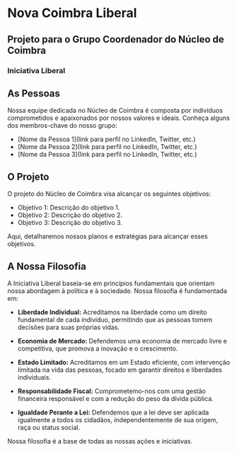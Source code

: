 # Nova Coimbra Liberal
## Projeto para o Grupo Coordenador do Núcleo de Coimbra
### Iniciativa Liberal

## As Pessoas

Nossa equipe dedicada no Núcleo de Coimbra é composta por indivíduos comprometidos e apaixonados por nossos valores e ideais. Conheça alguns dos membros-chave do nosso grupo:

- [Nome da Pessoa 1](link para perfil no LinkedIn, Twitter, etc.)
- [Nome da Pessoa 2](link para perfil no LinkedIn, Twitter, etc.)
- [Nome da Pessoa 3](link para perfil no LinkedIn, Twitter, etc.)

## O Projeto

O projeto do Núcleo de Coimbra visa alcançar os seguintes objetivos:

- Objetivo 1: Descrição do objetivo 1.
- Objetivo 2: Descrição do objetivo 2.
- Objetivo 3: Descrição do objetivo 3.

Aqui, detalharemos nossos planos e estratégias para alcançar esses objetivos.

## A Nossa Filosofia

A Iniciativa Liberal baseia-se em princípios fundamentais que orientam nossa abordagem à política e à sociedade. Nossa filosofia é fundamentada em:

- **Liberdade Individual:** Acreditamos na liberdade como um direito fundamental de cada indivíduo, permitindo que as pessoas tomem decisões para suas próprias vidas.

- **Economia de Mercado:** Defendemos uma economia de mercado livre e competitiva, que promova a inovação e o crescimento.

- **Estado Limitado:** Acreditamos em um Estado eficiente, com intervenção limitada na vida das pessoas, focado em garantir direitos e liberdades individuais.

- **Responsabilidade Fiscal:** Comprometemo-nos com uma gestão financeira responsável e com a redução do peso da dívida pública.

- **Igualdade Perante a Lei:** Defendemos que a lei deve ser aplicada igualmente a todos os cidadãos, independentemente de sua origem, raça ou status social.

Nossa filosofia é a base de todas as nossas ações e iniciativas.

